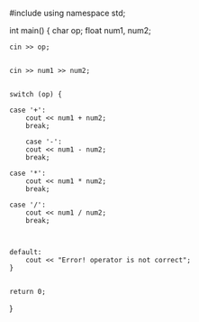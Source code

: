 #include<iostream>
using namespace std;


int main()
{
	char op;
	float num1, num2;

	cin >> op;

	
	cin >> num1 >> num2;

	
	switch (op) {
	
	case '+':
		cout << num1 + num2;
		break;

	 	case '-':
		cout << num1 - num2;
		break;

	case '*':
		cout << num1 * num2;
		break;

	case '/':
		cout << num1 / num2;
		break;


	
	default:
		cout << "Error! operator is not correct";
	}
	

	return 0;
}
